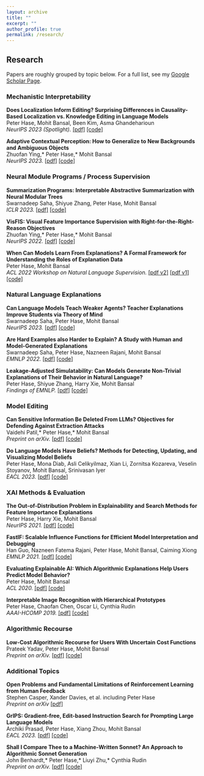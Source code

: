 ```yaml
---
layout: archive
title: ""
excerpt: ""
author_profile: true
permalink: /research/
---
```


## Research

Papers are roughly grouped by topic below. For a full list, see my [Google Scholar Page](https://scholar.google.com/citations?hl=en&user=FO90FgMAAAAJ&view_op=list_works).


### Mechanistic Interpretability

**Does Localization Inform Editing? Surprising Differences in Causality-Based Localization vs. Knowledge Editing in Language Models**  
Peter Hase, Mohit Bansal, Been Kim, Asma Ghandeharioun  
*NeurIPS 2023 (Spotlight).* [[pdf]](https://arxiv.org/pdf/2301.04213.pdf) [[code]](https://github.com/google/belief-localization)

**Adaptive Contextual Perception: How to Generalize to New Backgrounds and Ambiguous Objects**  
Zhuofan Ying,* Peter Hase,* Mohit Bansal  
*NeurIPS 2023.* [[pdf]](https://arxiv.org/pdf/2306.05963.pdf) [[code]](https://github.com/zfying/AdaptiveContext)

### Neural Module Programs / Process Supervision

**Summarization Programs: Interpretable Abstractive Summarization with Neural Modular Trees**  
Swarnadeep Saha, Shiyue Zhang, Peter Hase, Mohit Bansal  
*ICLR 2023.* [[pdf]](https://arxiv.org/pdf/2209.10492.pdf) [[code]](https://github.com/swarnaHub/SummarizationPrograms)

**VisFIS: Visual Feature Importance Supervision with Right-for-the-Right-Reason Objectives**  
Zhuofan Ying,* Peter Hase,* Mohit Bansal  
*NeurIPS 2022.* [[pdf]](https://arxiv.org/pdf/2206.11212.pdf) [[code]](https://github.com/zfying/visfis)

**When Can Models Learn From Explanations? A Formal Framework for Understanding the Roles of Explanation Data**  
Peter Hase, Mohit Bansal  
*ACL 2022 Workshop on Natural Language Supervision.* [[pdf v2]](https://peterbhase.github.io/files/when-expl-help-LNLS-ACL2022.pdf) [[pdf v1]](https://arxiv.org/pdf/2102.02201.pdf) [[code]](https://github.com/peterbhase/ExplanationRoles)

### Natural Language Explanations

**Can Language Models Teach Weaker Agents? Teacher Explanations Improve Students via Theory of Mind**  
Swarnadeep Saha, Peter Hase, Mohit Bansal  
*NeurIPS 2023.* [[pdf]](https://arxiv.org/pdf/2306.09299.pdf) [[code]](https://github.com/swarnaHub/ExplanationIntervention)

**Are Hard Examples also Harder to Explain? A Study with Human and Model-Generated Explanations**  
Swarnadeep Saha, Peter Hase, Nazneen Rajani, Mohit Bansal  
*EMNLP 2022.* [[pdf]](https://arxiv.org/pdf/2211.07517.pdf) [[code]](https://github.com/swarnaHub/ExplanationHardness)

**Leakage-Adjusted Simulatability: Can Models Generate Non-Trivial Explanations of Their Behavior in Natural Language?**  
Peter Hase, Shiyue Zhang, Harry Xie, Mohit Bansal  
*Findings of EMNLP.* [[pdf]](https://arxiv.org/pdf/2010.04119.pdf) [[code]](https://github.com/peterbhase/LAS-NL-Explanations)  

### Model Editing

**Can Sensitive Information Be Deleted From LLMs? Objectives for Defending Against Extraction Attacks**    
Vaidehi Patil,* Peter Hase,* Mohit Bansal  
*Preprint on arXiv.* [[pdf]](https://arxiv.org/pdf/2309.17410.pdf) [[code]](https://github.com/Vaidehi99/InfoDeletionAttacks)

**Do Language Models Have Beliefs? Methods for Detecting, Updating, and Visualizing Model Beliefs**  
Peter Hase, Mona Diab, Asli Celikyilmaz, Xian Li, Zornitsa Kozareva, Veselin Stoyanov, Mohit Bansal, Srinivasan Iyer  
*EACL 2023.* [[pdf]](https://arxiv.org/pdf/2111.13654.pdf) [[code]](https://github.com/peterbhase/SLAG-Belief-Updating)

### XAI Methods & Evaluation

**The Out-of-Distribution Problem in Explainability and Search Methods for Feature Importance Explanations**  
Peter Hase, Harry Xie, Mohit Bansal  
*NeurIPS 2021.* [[pdf]](https://arxiv.org/pdf/2106.00786.pdf) [[code]](https://github.com/peterbhase/ExplanationSearch)  

**FastIF: Scalable Influence Functions for Efficient Model Interpretation and Debugging**  
Han Guo, Nazneen Fatema Rajani, Peter Hase, Mohit Bansal, Caiming Xiong  
*EMNLP 2021.* [[pdf]](https://arxiv.org/pdf/2012.15781.pdf) [[code]](https://github.com/salesforce/fast-influence-functions)  

**Evaluating Explainable AI: Which Algorithmic Explanations Help Users Predict Model Behavior?**  
Peter Hase, Mohit Bansal  
*ACL 2020.* [[pdf]](https://arxiv.org/pdf/2005.01831.pdf) [[code]](https://github.com/peterbhase/InterpretableNLP-ACL2020)  

**Interpretable Image Recognition with Hierarchical Prototypes**  
Peter Hase, Chaofan Chen, Oscar Li, Cynthia Rudin  
*AAAI-HCOMP 2019.* [[pdf]](https://arxiv.org/pdf/1906.10651.pdf) [[code]](https://github.com/peterbhase/interpretable-image)  

### Algorithmic Recourse

**Low-Cost Algorithmic Recourse for Users With Uncertain Cost Functions**  
Prateek Yadav, Peter Hase, Mohit Bansal  
*Preprint on arXiv.* [[pdf]](https://arxiv.org/pdf/2111.01235.pdf) [[code]](https://github.com/prateeky2806/EMC-COLS-recourse)  

### Additional Topics

**Open Problems and Fundamental Limitations of Reinforcement Learning from Human Feedback**  
Stephen Casper, Xander Davies, et al. including Peter Hase  
*Preprint on arXiv* [[pdf]](https://arxiv.org/abs2307.15217)  

**GrIPS: Gradient-free, Edit-based Instruction Search for Prompting Large Language Models**  
Archiki Prasad, Peter Hase, Xiang Zhou, Mohit Bansal  
*EACL 2023.* [[pdf]](https://arxiv.org/pdf/2203.07281.pdf) [[code]](https://github.com/archiki/GrIPS)

**Shall I Compare Thee to a Machine-Written Sonnet? An Approach to Algorithmic Sonnet Generation**  
John Benhardt,* Peter Hase,* Liuyi Zhu,* Cynthia Rudin  
*Preprint on arXiv.* [[pdf]](https://arxiv.org/pdf/1811.05067.pdf) [[code]](https://github.com/peterbhase/poetry-generation)  



